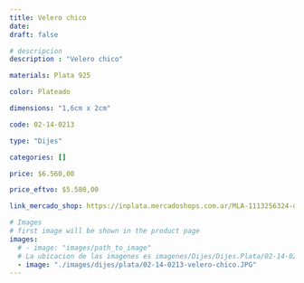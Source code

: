 ```yaml
---
title: Velero chico
date: 
draft: false

# descripcion
description : "Velero chico"

materials: Plata 925

color: Plateado

dimensions: "1,6cm x 2cm"

code: 02-14-0213

type: "Dijes"

categories: []

price: $6.560,00

price_eftvo: $5.580,00

link_mercado_shop: https://inplata.mercadoshops.com.ar/MLA-1113256324-dije-de-plata-velero-chico-barco-navegación-timonel-_JM

# Images
# first image will be shown in the product page
images:
  # - image: "images/path_to_image"
  # La ubicacion de las imagenes es imagenes/Dijes/Dijes.Plata/02-14-0213-velero-chico
  - image: "./images/dijes/plata/02-14-0213-velero-chico.JPG"
---
```

